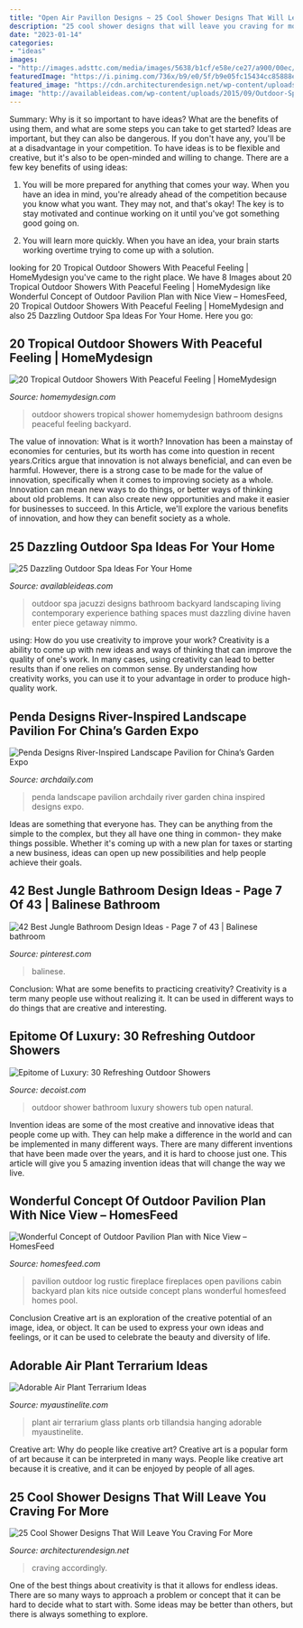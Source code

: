 ```yaml
---
title: "Open Air Pavillon Designs ~ 25 Cool Shower Designs That Will Leave You Craving For More"
description: "25 cool shower designs that will leave you craving for more"
date: "2023-01-14"
categories:
- "ideas"
images:
- "http://images.adsttc.com/media/images/5638/b1cf/e58e/ce27/a900/00ec/large_jpg/Penda_WTRR_Wuhan_Expo_(7).jpg?1446556102"
featuredImage: "https://i.pinimg.com/736x/b9/e0/5f/b9e05fc15434cc85888ea240bd8dcd35.jpg"
featured_image: "https://cdn.architecturendesign.net/wp-content/uploads/2014/10/13-colorful-led-light-for-shower.jpg"
image: "http://availableideas.com/wp-content/uploads/2015/09/Outdoor-Spa-Ideas-For-Your-Home-21.jpg"
---
```



Summary: Why is it so important to have ideas? What are the benefits of using them, and what are some steps you can take to get started?
Ideas are important, but they can also be dangerous. If you don't have any, you'll be at a disadvantage in your competition. To have ideas is to be flexible and creative, but it's also to be open-minded and willing to change. There are a few key benefits of using ideas: 
1) You will be more prepared for anything that comes your way. When you have an idea in mind, you're already ahead of the competition because you know what you want. They may not, and that's okay! The key is to stay motivated and continue working on it until you've got something good going on. 

2) You will learn more quickly. When you have an idea, your brain starts working overtime trying to come up with a solution.

	

		
looking for 20 Tropical Outdoor Showers With Peaceful Feeling | HomeMydesign you've came to the right place. We have 8 Images about 20 Tropical Outdoor Showers With Peaceful Feeling | HomeMydesign like Wonderful Concept of Outdoor Pavilion Plan with Nice View – HomesFeed, 20 Tropical Outdoor Showers With Peaceful Feeling | HomeMydesign and also 25 Dazzling Outdoor Spa Ideas For Your Home. Here you go:
		
    
## 20 Tropical Outdoor Showers With Peaceful Feeling | HomeMydesign

<img loading=lazy src="http://homemydesign.com/wp-content/uploads/2016/10/cozy-outdoor-shower-designs.jpg" onerror="this.onerror=null;this.src='https://tse1.mm.bing.net/th?id=OIP.y-nd4jtWtEKPnVW4IXBtSwHaLP&amp;pid=15.1';" alt="20 Tropical Outdoor Showers With Peaceful Feeling | HomeMydesign">

_Source: homemydesign.com_

>outdoor showers tropical shower homemydesign bathroom designs peaceful feeling backyard. 

	

The value of innovation: What is it worth?
Innovation has been a mainstay of economies for centuries, but its worth has come into question in recent years.Critics argue that innovation is not always beneficial, and can even be harmful. However, there is a strong case to be made for the value of innovation, specifically when it comes to improving society as a whole. Innovation can mean new ways to do things, or better ways of thinking about old problems. It can also create new opportunities and make it easier for businesses to succeed. In this Article, we'll explore the various benefits of innovation, and how they can benefit society as a whole.

    
## 25 Dazzling Outdoor Spa Ideas For Your Home

<img loading=lazy src="http://availableideas.com/wp-content/uploads/2015/09/Outdoor-Spa-Ideas-For-Your-Home-21.jpg" onerror="this.onerror=null;this.src='https://tse4.mm.bing.net/th?id=OIP.BC2yBp_dL5N2RFC06xUFjgHaKG&amp;pid=15.1';" alt="25 Dazzling Outdoor Spa Ideas For Your Home">

_Source: availableideas.com_

>outdoor spa jacuzzi designs bathroom backyard landscaping living contemporary experience bathing spaces must dazzling divine haven enter piece getaway nimmo. 

	

using: How do you use creativity to improve your work?
Creativity is a ability to come up with new ideas and ways of thinking that can improve the quality of one's work. In many cases, using creativity can lead to better results than if one relies on common sense. By understanding how creativity works, you can use it to your advantage in order to produce high-quality work.

    
## Penda Designs River-Inspired Landscape Pavilion For China’s Garden Expo

<img loading=lazy src="http://images.adsttc.com/media/images/5638/b1cf/e58e/ce27/a900/00ec/large_jpg/Penda_WTRR_Wuhan_Expo_(7).jpg?1446556102" onerror="this.onerror=null;this.src='https://tse4.mm.bing.net/th?id=OIP.5AtTHo1ug0MxElXlLM6_OwHaFb&amp;pid=15.1';" alt="Penda Designs River-Inspired Landscape Pavilion for China’s Garden Expo">

_Source: archdaily.com_

>penda landscape pavilion archdaily river garden china inspired designs expo. 

	

Ideas are something that everyone has. They can be anything from the simple to the complex, but they all have one thing in common- they make things possible. Whether it's coming up with a new plan for taxes or starting a new business, ideas can open up new possibilities and help people achieve their goals.

    
## 42 Best Jungle Bathroom Design Ideas - Page 7 Of 43 | Balinese Bathroom

<img loading=lazy src="https://i.pinimg.com/736x/b9/e0/5f/b9e05fc15434cc85888ea240bd8dcd35.jpg" onerror="this.onerror=null;this.src='https://tse1.mm.bing.net/th?id=OIP.Miw-auN0NDaliarXpPfpsAHaE8&amp;pid=15.1';" alt="42 Best Jungle Bathroom Design Ideas - Page 7 of 43 | Balinese bathroom">

_Source: pinterest.com_

>balinese. 

	

Conclusion: What are some benefits to practicing creativity?
Creativity is a term many people use without realizing it. It can be used in different ways to do things that are creative and interesting.

    
## Epitome Of Luxury: 30 Refreshing Outdoor Showers

<img loading=lazy src="http://cdn.decoist.com/wp-content/uploads/2017/05/A-full-size-outdoor-bathroom-with-a-big-tub-and-an-open-shower.jpeg" onerror="this.onerror=null;this.src='https://tse3.mm.bing.net/th?id=OIP.zwVsToP6digLP5HSmoXEDgHaE4&amp;pid=15.1';" alt="Epitome of Luxury: 30 Refreshing Outdoor Showers">

_Source: decoist.com_

>outdoor shower bathroom luxury showers tub open natural. 

	

Invention ideas are some of the most creative and innovative ideas that people come up with. They can help make a difference in the world and can be implemented in many different ways. There are many different inventions that have been made over the years, and it is hard to choose just one. This article will give you 5 amazing invention ideas that will change the way we live.

    
## Wonderful Concept Of Outdoor Pavilion Plan With Nice View – HomesFeed

<img loading=lazy src="https://homesfeed.com/wp-content/uploads/2015/04/creative-nice-adorable-rustic-cool-fantastic-outdoor-pavilion-plan-with-nice-wooden-concept-with-orange-accent-with-modern-stuffs.jpg" onerror="this.onerror=null;this.src='https://tse2.mm.bing.net/th?id=OIP.UncWF7n4_K5BOKYnHJhwbwHaEs&amp;pid=15.1';" alt="Wonderful Concept of Outdoor Pavilion Plan with Nice View – HomesFeed">

_Source: homesfeed.com_

>pavilion outdoor log rustic fireplace fireplaces open pavilions cabin backyard plan kits nice outside concept plans wonderful homesfeed homes pool. 

	

Conclusion
Creative art is an exploration of the creative potential of an image, idea, or object. It can be used to express your own ideas and feelings, or it can be used to celebrate the beauty and diversity of life.

    
## Adorable Air Plant Terrarium Ideas

<img loading=lazy src="http://www.myaustinelite.com/wp-content/uploads/2015/06/air-plant-terrarium-ideas-678x1024.jpg?d07f32" onerror="this.onerror=null;this.src='https://tse1.mm.bing.net/th?id=OIP.MhO_46p-9F-jq1mLsgBLAgHaLL&amp;pid=15.1';" alt="Adorable Air Plant Terrarium Ideas">

_Source: myaustinelite.com_

>plant air terrarium glass plants orb tillandsia hanging adorable myaustinelite. 

	

Creative art: Why do people like creative art?
Creative art is a popular form of art because it can be interpreted in many ways. People like creative art because it is creative, and it can be enjoyed by people of all ages.

    
## 25 Cool Shower Designs That Will Leave You Craving For More

<img loading=lazy src="https://cdn.architecturendesign.net/wp-content/uploads/2014/10/13-colorful-led-light-for-shower.jpg" onerror="this.onerror=null;this.src='https://tse2.mm.bing.net/th?id=OIP.NTRdOpE2nITZ7LZTNrKOQAHaKI&amp;pid=15.1';" alt="25 Cool Shower Designs That Will Leave You Craving For More">

_Source: architecturendesign.net_

>craving accordingly. 

	

One of the best things about creativity is that it allows for endless ideas. There are so many ways to approach a problem or concept that it can be hard to decide what to start with. Some ideas may be better than others, but there is always something to explore.

